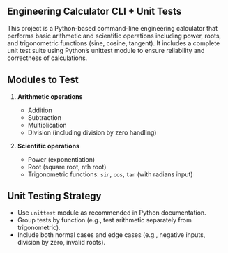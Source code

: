 ## Engineering Calculator CLI + Unit Tests

This project is a Python-based command-line engineering calculator that performs basic arithmetic and scientific operations including power, roots, and trigonometric functions (sine, cosine, tangent). It includes a complete unit test suite using Python’s unittest module to ensure reliability and correctness of calculations.

## Modules to Test

1. **Arithmetic operations**
   - Addition
   - Subtraction
   - Multiplication
   - Division (including division by zero handling)

2. **Scientific operations**
   - Power (exponentiation)
   - Root (square root, nth root)
   - Trigonometric functions: `sin`, `cos`, `tan` (with radians input)

## Unit Testing Strategy

- Use `unittest` module as recommended in Python documentation.
- Group tests by function (e.g., test arithmetic separately from trigonometric).
- Include both normal cases and edge cases (e.g., negative inputs, division by zero, invalid roots).

